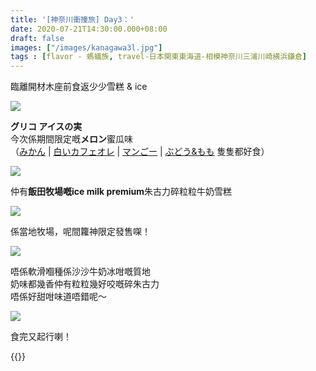 ```yaml
---
title: '[神奈川衝撞旅] Day3：'
date: 2020-07-21T14:30:00.000+08:00
draft: false
images: ["/images/kanagawa3l.jpg"]
tags : [flavor - 螞蟻族, travel-日本関東東海道-相模神奈川三浦川崎横浜鎌倉]
---
```


臨離開材木座前食返少少雪糕 & ice   

![](/images/kanagawa3l1.jpg)

**グリコ アイスの実**  
今次係期間限定嘅**メロン**蜜瓜味   
（[みかん](https://hidie.net/kojkmi4d/) | [白いカフェオレ](https://hidie.net/kojkmi5g/) | [マンごー](https://hidie.net/osaka3/) | [ぶどう&もも](https://hidie.net/hokkaido5/) 隻隻都好食）

![](.images/kanagawa3l.jpg)

仲有**飯田牧場嘅ice milk premium**朱古力碎粒粒牛奶雪糕   

![](.images/kanagawa3l2.jpg)

係當地牧場，呢間籮神限定發售㗎！ 

![](.images/kanagawa3l3.jpg)

唔係軟滑嗰種係沙沙牛奶冰咁嘅質地  
奶味都幾香仲有粒粒幾好咬嘅碎朱古力  
唔係好甜咁味道唔錯呢～

![](.images/kanagawa3l4.jpg)

食完又起行喇！


{{<kanagawa>}}
